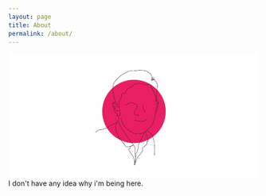 ```yaml
---
layout: page
title: About
permalink: /about/
---
```


![Avatar](/images/avatar.png)
I don't have any idea why i'm being here.
